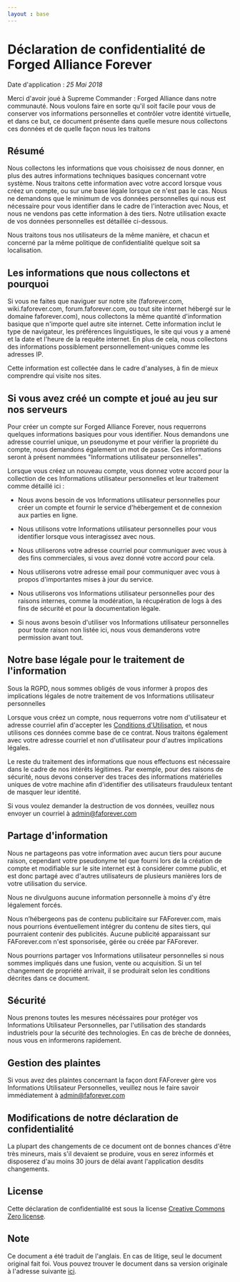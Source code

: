 ```yaml
---
layout : base
---
```


# Déclaration de confidentialité de Forged Alliance Forever
Date d'application : _25 Mai 2018_

Merci d'avoir joué à Supreme Commander : Forged Alliance dans notre communauté. Nous voulons faire en sorte qu'il soit facile pour vous de conserver vos informations personnelles et contrôler votre identité virtuelle, et dans ce but, ce document présente dans quelle mesure nous collectons ces données et de quelle façon nous les traitons

## Résumé

Nous collectons les informations que vous choisissez de nous donner, en plus des autres informations techniques basiques concernant votre système. Nous traitons cette information avec votre accord lorsque vous créez un compte, ou sur une base légale lorsque ce n'est pas le cas. Nous ne demandons que le minimum de vos données personnelles qui nous est nécessaire pour vous identifier dans le cadre de l'interaction avec Nous, et nous ne vendons pas cette information à des tiers. Notre utilisation exacte de vos données personnelles est détaillée ci-dessous.

Nous traitons tous nos utilisateurs de la même manière, et chacun et concerné par la même politique de confidentialité quelque soit sa localisation.

## Les informations que nous collectons et pourquoi

Si vous ne faites que naviguer sur notre site (faforever.com, wiki.faforever.com, forum.faforever.com, ou tout site internet hébergé sur le domaine faforever.com), nous collectons la même quantité d'information basique que n'importe quel autre site internet. Cette information inclut le type de navigateur, les préférences linguistiques, le site qui vous y a amené et la date et l'heure de la requête internet. En plus de cela, nous collectons des informations possiblement personnellement-uniques comme les adresses IP. 

Cette information est collectée dans le cadre d'analyses, à fin de mieux comprendre qui visite nos sites.

## Si vous avez créé un compte et joué au jeu sur nos serveurs

Pour créer un compte sur Forged Alliance Forever, nous requerrons quelques informations basiques pour vous identifier. Nous demandons une adresse courriel unique, un pseudonyme et pour vérifier la propriété du compte, nous demandons également un mot de passe. Ces informations seront à présent nommées "Informations utilisateur personnelles".

Lorsque vous créez un nouveau compte, vous donnez votre accord pour la collection de ces Informations utilisateur personnelles et leur traitement comme détaillé ici :

- Nous avons besoin de vos Informations utilisateur personnelles pour créer un compte et fournir le service d'hébergement et de connexion aux parties en ligne.

- Nous utilisons votre Informations utilisateur personnelles pour vous identifier lorsque vous interagissez avec nous.

- Nous utiliserons votre adresse courriel pour communiquer avec vous à des fins commerciales, si vous avez donné votre accord pour cela.

- Nous utiliserons votre adresse email pour communiquer avec vous à propos d'importantes mises à jour du service.

- Nous utiliserons vos Informations utilisateur personnelles pour des raisons internes, comme la modération, la récupération de logs à des fins de sécurité et pour la documentation légale.

- Si nous avons besoin d'utiliser vos Informations utilisateur personnelles pour toute raison non listée ici, nous vous demanderons votre permission avant tout.

## Notre base légale pour le traitement de l'information

Sous la RGPD, nous sommes obligés de vous informer à propos des implications légales de notre traitement de vos Informations utilisateur personnelles

Lorsque vous créez un compte, nous requerrons votre nom d'utilisateur et adresse courriel afin d'accepter les [Conditions d'Utilisation](https://www.faforever.com/tos), et nous utilisons ces données comme base de ce contrat. Nous traitons également avec votre adresse courriel et non d'utilisateur pour d'autres implications légales.

Le reste du traitement des informations que nous effectuons est nécessaire dans le cadre de nos intérêts légitimes. Par exemple, pour des raisons de sécurité, nous devons conserver des traces des informations matérielles uniques de votre machine afin d'identifier des utilisateurs frauduleux tentant de masquer leur identité.

Si vous voulez demander la destruction de vos données, veuillez nous envoyer un courriel à admin@faforever.com

## Partage d'information

Nous ne partageons pas votre information avec aucun tiers pour aucune raison, cependant votre pseudonyme tel que fourni lors de la création de compte et modifiable sur le site internet est à considérer comme public, et est donc partagé avec d'autres utilisateurs de plusieurs manières lors de votre utilisation du service.

Nous ne divulguons aucune information personnelle à moins d'y être légalement forcés.

Nous n’hébergeons pas de contenu publicitaire sur FAForever.com, mais nous pourrions éventuellement intégrer du contenu de sites tiers, qui pourraient contenir des publicités. Aucune publicité apparaissant sur FAForever.com n'est sponsorisée, gérée ou créée par FAForever.

Nous pourrions partager vos Informations utilisateur personnelles si nous sommes impliqués dans une fusion, vente ou acquisition. Si un tel changement de propriété arrivait, il se produirait selon les conditions décrites dans ce document.

## Sécurité

Nous prenons toutes les mesures nécéssaires pour protéger vos Informations Utilisateur Personnelles, par l'utilisation des standards industriels pour la sécurité des technologies. En cas de brèche de données, nous vous en informerons rapidement.

## Gestion des plaintes

Si vous avez des plaintes concernant la façon dont FAForever gère vos Informations Utilisateur Personnelles, veuillez nous le faire savoir immédiatement à admin@faforever.com

## Modifications de notre déclaration de confidentialité

La plupart des changements de ce document ont de bonnes chances d'être très mineurs, mais s'il devaient se produire, vous en serez informés et disposerez d'au moins 30 jours de délai avant l'application desdits changements.

## License

Cette déclaration de confidentialité est sous la license [Creative Commons Zero license](https://creativecommons.org/publicdomain/zero/1.0/).

## Note

Ce document a été traduit de l'anglais. En cas de litige, seul le document original fait foi.
Vous pouvez trouver le document dans sa version originale à l'adresse suivante [ici](https://faforever.com/privacy).
